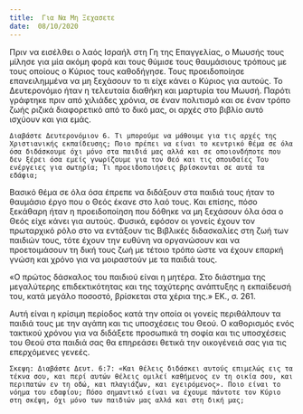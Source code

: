 ```yaml
---
title:  Για Να Μη Ξεχασετε
date:  08/10/2020
---
```


Πριν να εισέλθει ο λαός Ισραήλ στη Γη της Επαγγελίας, ο Μωυσής τους μίλησε για μία ακόμη φορά και τους θύμισε τους θαυμάσιους τρόπους με τους οποίους ο Κύριος τους καθοδήγησε. Τους προειδοποίησε επανειλημμένα να μη ξεχάσουν το τι είχε κάνει ο Κύριος για αυτούς. Το Δευτερονόμιο ήταν η τελευταία διαθήκη και μαρτυρία του Μωυσή. Παρότι γράφτηκε πριν από χιλιάδες χρόνια, σε έναν πολιτισμό και σε έναν τρόπο ζωής ριζικά διαφορετικό από το δικό μας, οι αρχές στο βιβλίο αυτό ισχύουν και για εμάς.

`Διαβάστε Δευτερονόμιον 6. Τι μπορούμε να μάθουμε για τις αρχές της Χριστιανικής εκπαίδευσης; Ποιο πρέπει να είναι το κεντρικό θέμα σε όλα όσα διδάσκουμε όχι μόνο στα παιδιά μας αλλά και σε οποιονδήποτε που δεν ξέρει όσα εμείς γνωρίζουμε για τον Θεό και τις σπουδαίες Του ενέργειες για σωτηρία; Τι προειδοποιήσεις βρίσκονται σε αυτά τα εδάφια;`

Βασικό θέμα σε όλα όσα έπρεπε να διδάξουν στα παιδιά τους ήταν το θαυμάσιο έργο που ο Θεός έκανε στο λαό τους. Και επίσης, πόσο ξεκάθαρη ήταν η προειδοποίηση που δόθηκε να μη ξεχάσουν όλα όσα ο Θεός είχε κάνει για αυτούς. Φυσικά, εφόσον οι γονείς έχουν τον πρωταρχικό ρόλο στο να εντάξουν τις Βιβλικές διδασκαλίες στη ζωή των παιδιών τους, τότε έχουν την ευθύνη να οργανώσουν και να προετοιμάσουν τη δική τους ζωή με τέτοιο τρόπο ώστε να έχουν επαρκή γνώση και χρόνο για να μοιραστούν με τα παιδιά τους.

«Ο πρώτος δάσκαλος του παιδιού είναι η μητέρα. Στο διάστημα της μεγαλύτερης επιδεκτικότητας και της ταχύτερης ανάπτυξης η εκπαίδευσή του, κατά μεγάλο ποσοστό, βρίσκεται στα χέρια της.» ΕΚ., σ. 261.

Αυτή είναι η κρίσιμη περίοδος κατά την οποία οι γονείς περιθάλπουν τα παιδιά τους με την αγάπη και τις υποσχέσεις του Θεού. Ο καθορισμός ενός τακτικού χρόνου για να διδάξετε προσωπικά τη σοφία και τις υποσχέσεις του Θεού στα παιδιά σας θα επηρεάσει θετικά την οικογένειά σας για τις επερχόμενες γενεές.

`Σκεψη: Διαβάστε Δευτ. 6:7: «Και θέλεις διδάσκει αυτούς επιμελώς εις τα τέκνα σου, και περί αυτών θέλεις ομιλεί καθήμενος εν τη οικία σου, και περιπατών εν τη οδώ, και πλαγιάζων, και εγειρόμενος». Ποιο είναι το νόημα του εδαφίου; Πόσο σημαντικό είναι να έχουμε πάντοτε τον Κύριο στη σκέψη, όχι μόνο των παιδιών μας αλλά και στη δική μας;`